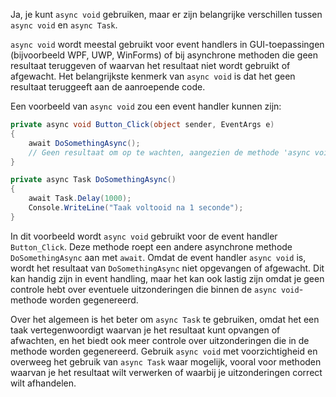 Ja, je kunt `async void` gebruiken, maar er zijn belangrijke verschillen tussen `async void` en `async Task`.

`async void` wordt meestal gebruikt voor event handlers in GUI-toepassingen (bijvoorbeeld WPF, UWP, WinForms) of bij asynchrone methoden die geen resultaat teruggeven of waarvan het resultaat niet wordt gebruikt of afgewacht. Het belangrijkste kenmerk van `async void` is dat het geen resultaat teruggeeft aan de aanroepende code.

Een voorbeeld van `async void` zou een event handler kunnen zijn:

```cs
private async void Button_Click(object sender, EventArgs e)
{
    await DoSomethingAsync();
    // Geen resultaat om op te wachten, aangezien de methode 'async void' is
}

private async Task DoSomethingAsync()
{
    await Task.Delay(1000);
    Console.WriteLine("Taak voltooid na 1 seconde");
}
```

In dit voorbeeld wordt `async void` gebruikt voor de event handler `Button_Click`. Deze methode roept een andere asynchrone methode `DoSomethingAsync` aan met `await`. Omdat de event handler `async void` is, wordt het resultaat van `DoSomethingAsync` niet opgevangen of afgewacht. Dit kan handig zijn in event handling, maar het kan ook lastig zijn omdat je geen controle hebt over eventuele uitzonderingen die binnen de `async void`-methode worden gegenereerd.

Over het algemeen is het beter om `async Task` te gebruiken, omdat het een taak vertegenwoordigt waarvan je het resultaat kunt opvangen of afwachten, en het biedt ook meer controle over uitzonderingen die in de methode worden gegenereerd. Gebruik `async void` met voorzichtigheid en overweeg het gebruik van `async Task` waar mogelijk, vooral voor methoden waarvan je het resultaat wilt verwerken of waarbij je uitzonderingen correct wilt afhandelen.